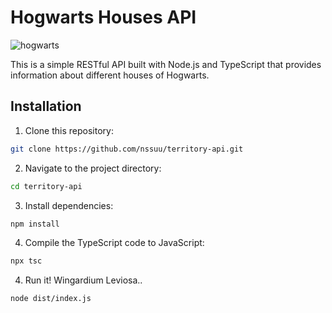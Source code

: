 # Hogwarts Houses API

![hogwarts](https://github.com/nssuu/territory-api/assets/60490369/2c36552a-1acf-4f93-b0ac-ae2eb8ee2f4a)

This is a simple RESTful API built with Node.js and TypeScript that provides information about different
houses of Hogwarts.

## Installation

1. Clone this repository:

```sh
git clone https://github.com/nssuu/territory-api.git
```

2. Navigate to the project directory:

```sh
cd territory-api
```

3. Install dependencies:

```sh
npm install
```

4. Compile the TypeScript code to JavaScript:

```sh
npx tsc
```

4. Run it! Wingardium Leviosa..

```sh
node dist/index.js
```

